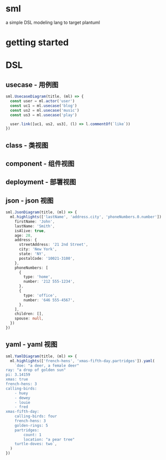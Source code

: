 # sml

a simple DSL modeling lang to target plantuml

# getting started

# DSL

## usecase - 用例图

```typescript
sml.UsecaseDiagram(title, (ml) => {
  const user = ml.actor('user')
  const uc1 = ml.usecase('blog')
  const us2 = ml.usecase('music')
  const us3 = ml.usecase('play')

  user.link([uc1, us2, us3], (l) => l.commentOf(`like`))
})
```

## class - 类视图

## component - 组件视图

## deployment - 部署视图

## json - json 视图

```ts
sml.JsonDiagram(title, (ml) => {
  ml.highlights(['lastName', 'address.city', 'phoneNumbers.0.number']).json({
    firstName: 'John',
    lastName: 'Smith',
    isAlive: true,
    age: 28,
    address: {
      streetAddress: '21 2nd Street',
      city: 'New York',
      state: 'NY',
      postalCode: '10021-3100',
    },
    phoneNumbers: [
      {
        type: 'home',
        number: '212 555-1234',
      },
      {
        type: 'office',
        number: '646 555-4567',
      },
    ],
    children: [],
    spouse: null,
  })
})
```

## yaml - yaml 视图

```typescript
sml.YamlDiagram(title, (ml) => {
  ml.highlights(['french-hens', 'xmas-fifth-day.partridges']).yaml(
    `doe: "a deer, a female deer"
ray: "a drop of golden sun"
pi: 3.14159
xmas: true
french-hens: 3
calling-birds:
	- huey
	- dewey
	- louie
	- fred
xmas-fifth-day:
	calling-birds: four
	french-hens: 3
	golden-rings: 5
	partridges:
		count: 1
		location: "a pear tree"
	turtle-doves: two`,
  )
})
```

```

```
